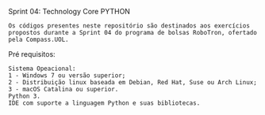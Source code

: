 Sprint 04: Technology Core PYTHON

    Os códigos presentes neste repositório são destinados aos exercícios propostos durante a Sprint 04 do programa de bolsas RoboTron, ofertado pela Compass.UOL.

Pré requisitos:

    Sistema Opeacional:
    1 - Windows 7 ou versão superior;
    2 - Distribuição linux baseada em Debian, Red Hat, Suse ou Arch Linux;
    3 - macOS Catalina ou superior.
    Python 3.
    IDE com suporte a linguagem Python e suas bibliotecas.
